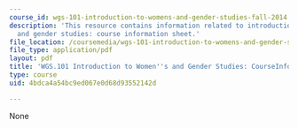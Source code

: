 ```yaml
---
course_id: wgs-101-introduction-to-womens-and-gender-studies-fall-2014
description: 'This resource contains information related to introduction to women''s
  and gender studies: course information sheet.'
file_location: /coursemedia/wgs-101-introduction-to-womens-and-gender-studies-fall-2014/4bdca4a54bc9ed067e0d68d93552142d_MITWGS_101F14_InfoSheet.pdf
file_type: application/pdf
layout: pdf
title: 'WGS.101 Introduction to Women''s and Gender Studies: CourseInfoSheet'
type: course
uid: 4bdca4a54bc9ed067e0d68d93552142d

---
```

None